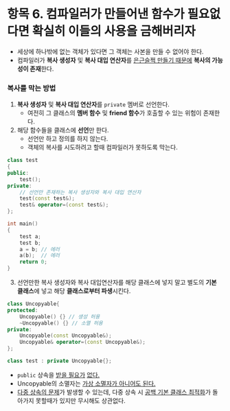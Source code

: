 # 항목 6. 컴파일러가 만들어낸 함수가 필요없다면 확실히 이들의 사용을 금해버리자
- 세상에 하나밖에 없는 객체가 있다면 그 객체는 사본을 만들 수 없어야 한다.
- 컴파일러가 **복사 생성자** 및 **복사 대입 연산자**를 [은근슬쩍 만들기 때문에](/Chapter2/Item5.md) **복사의 가능성이 존재**한다. 

### 복사를 막는 방법
1. **복사 생성자** 및 **복사 대입 연산자**를 `private` 멤버로 선언한다.
    - 여전히 그 클래스의 **멤버 함수** 및 **friend 함수**가 호출할 수 있는 위험이 존재한다.
2. 해당 함수들을 클래스에 **선언**만 한다.
    - 선언만 하고 정의를 하지 않는다.
    - 객체의 복사를 시도하려고 할때 컴파일러가 못하도록 막는다.

```cpp
class test
{
public:
    test();
private:
    // 선언만 존재하는 복사 생성자와 복사 대입 연산자
    test(const test&);
    test& operator=(const test&);
};

int main()
{
    test a;
    test b;
    a = b; // 에러
    a(b);  // 에러
    return 0;
}
```

3. 선언만한 복사 생성자와 복사 대입연산자를 해당 클래스에 넣지 말고 별도의 **기본 클래스**에 넣고 해당 **클래스로부터 파생**시킨다.
```cpp
class Uncopyable{
protected:
    Uncopyable() {} // 생성 허용
    ~Uncopyable() {} // 소멸 허용
private:
    Uncopyable(const Uncopyable&);
    Uncopyable& operator=(const Uncopyable&);
};

class test : private Uncopyable{};
```
-  `public` 상속을 [받을 필요가](/Chapter6/Item32.md) [없다.](/Chapter6/Item39.md)
- Uncopyable의 소멸자는 [가상 소멸자가 아니어도 된다.](/Chapter2/Item7.md)
- [다중 상속의 문제](/Chapter6/Item40.md)가 발생할 수 있는데, 다중 상속 시 [공백 기본 클래스 최적화](/Chapter6/Item39.md)가 돌아가지 못할때가 있지만 무시해도 상관없다.